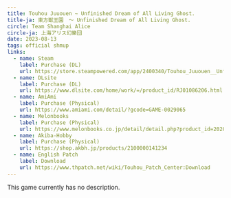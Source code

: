 ```yaml
---
title: Touhou Juuouen ~ Unfinished Dream of All Living Ghost.
title-ja: 東方獣王園　〜 Unfinished Dream of All Living Ghost.
circle: Team Shanghai Alice
circle-ja: 上海アリス幻樂団
date: 2023-08-13
tags: official shmup
links:
  - name: Steam
    label: Purchase (DL)
    url: https://store.steampowered.com/app/2400340/Touhou_Juuouen__Unfinished_Dream_of_All_Living_Ghost/
  - name: DLsite
    label: Purchase (DL)
    url: https://www.dlsite.com/home/work/=/product_id/RJ01086206.html
  - name: AmiAmi
    label: Purchase (Physical)
    url: https://www.amiami.com/detail/?gcode=GAME-0029065
  - name: Melonbooks
    label: Purchase (Physical)
    url: https://www.melonbooks.co.jp/detail/detail.php?product_id=2020324
  - name: Akiba-Hobby
    label: Purchase (Physical)
    url: https://shop.akbh.jp/products/2100000141234
  - name: English Patch
    label: Download
    url: https://www.thpatch.net/wiki/Touhou_Patch_Center:Download
---
```

This game currently has no description.
